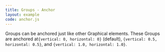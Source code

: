 ```yaml
---
title: Groups - Anchor
layout: example
code: anchor.js
---
```


Groups can be anchored just like other Graphical elements.
These Groups are anchored at<code>{vertical: 0, horizontal: 0}</code> (default),
<code>{vertical: 0.5, horizontal: 0.5}</code>, and
<code>{vertical: 1.0, horizontal: 1.0}</code>.
